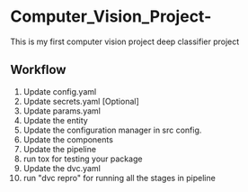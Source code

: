 # Computer_Vision_Project-
This is my first computer vision project 
deep classifier project 

## Workflow 

1. Update config.yaml 
2. Update secrets.yaml [Optional]
3. Update params.yaml 
4. Update the entity
5. Update the configuration manager in src config. 
6. Update the components
7. Update the pipeline 
8. run tox for testing your package
10. Update the dvc.yaml
11. run "dvc repro" for running all the stages in pipeline 

